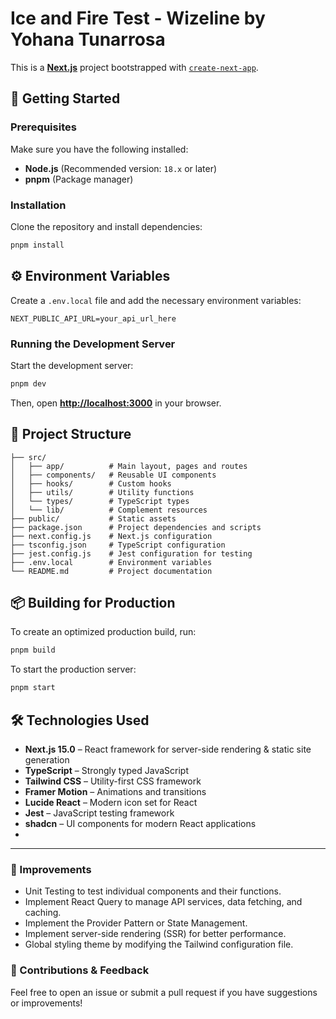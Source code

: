 # Ice and Fire Test - Wizeline by Yohana Tunarrosa

This is a [**Next.js**](https://nextjs.org/) project bootstrapped with [`create-next-app`](https://nextjs.org/docs/app/api-reference/cli/create-next-app).

## 🚀 Getting Started

### Prerequisites

Make sure you have the following installed:

- **Node.js** (Recommended version: `18.x` or later)
- **pnpm** (Package manager)

### Installation

Clone the repository and install dependencies:

```bash
pnpm install
```
## ⚙️ Environment Variables

Create a `.env.local` file and add the necessary environment variables:

```
NEXT_PUBLIC_API_URL=your_api_url_here
```

### Running the Development Server

Start the development server:

```bash
pnpm dev
```

Then, open [**http://localhost:3000**](http://localhost:3000) in your browser.

## 📁 Project Structure

```
├── src/
│   ├── app/          # Main layout, pages and routes
│   ├── components/   # Reusable UI components
│   ├── hooks/        # Custom hooks
│   ├── utils/        # Utility functions
│   └── types/        # TypeScript types
│   └── lib/          # Complement resources
├── public/           # Static assets
├── package.json      # Project dependencies and scripts
├── next.config.js    # Next.js configuration
├── tsconfig.json     # TypeScript configuration
├── jest.config.js    # Jest configuration for testing
├── .env.local        # Environment variables
└── README.md         # Project documentation
```


## 📦 Building for Production

To create an optimized production build, run:

```bash
pnpm build
```

To start the production server:

```bash
pnpm start
```

## 🛠 Technologies Used

- **Next.js 15.0** – React framework for server-side rendering & static site generation
- **TypeScript** – Strongly typed JavaScript
- **Tailwind CSS** – Utility-first CSS framework
- **Framer Motion** – Animations and transitions
- **Lucide React** – Modern icon set for React
- **Jest** – JavaScript testing framework
- **shadcn** – UI components for modern React applications
- 
---

### 🚀 Improvements

- Unit Testing to test individual components and their functions.
- Implement React Query to manage API services, data fetching, and caching.
- Implement the Provider Pattern or State Management.
- Implement server-side rendering (SSR) for better performance.
- Global styling theme by modifying the Tailwind configuration file. 

### 🎯 Contributions & Feedback

Feel free to open an issue or submit a pull request if you have suggestions or improvements!


